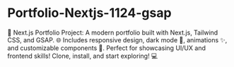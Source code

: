 # Portfolio-Nextjs-1124-gsap
🚀 Next.js Portfolio Project: A modern portfolio built with Next.js, Tailwind CSS, and GSAP. 🌐 Includes responsive design, dark mode 🌙, animations ✨, and customizable components 🎨. Perfect for showcasing UI/UX and frontend skills! Clone, install, and start exploring! 💻
